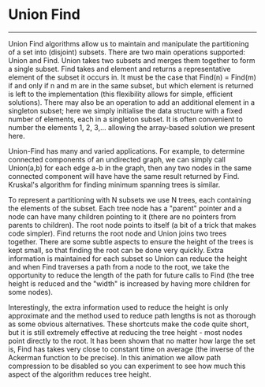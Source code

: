 # Union Find

---

Union Find algorithms allow us to maintain and manipulate the partitioning
of a set into (disjoint) subsets. There are two main operations supported:
Union and Find. Union takes two subsets and merges them together to form
a single subset.  Find takes and element and returns a representative
element of the subset it occurs in. It must be the case that Find(n) =
Find(m) if and only if n and m are in the same subset, but which element
is returned is left to the implementation (this flexibility allows for
simple, efficient solutions). There may also be an operation to add
an additional element in a singleton subset; here we simply initialise
the data structure with a fixed number of elements, each in a singleton
subset. It is often convenient to number the elements 1, 2, 3,... allowing
the array-based solution we present here.

Union-Find has many and varied applications.  For example, to determine
connected components of an undirected graph, we can simply call Union(a,b)
for each edge a-b in the graph, then any two nodes in the same connected
component will have have the same result returned by Find.  Kruskal's
algorithm for finding minimum spanning trees is similar.

To represent a partitioning with N subsets we use N trees, each containing
the elements of the subset. Each tree node has a "parent" pointer and a
node can have many children pointing to it (there are no pointers from
parents to children).  The root node points to itself (a bit of a trick
that makes code simpler).  Find returns the root node and Union joins two
trees together.  There are some subtle aspects to ensure the height of
the trees is kept small, so that finding the root can be done very quickly.
Extra information is maintained for each subset so Union can reduce the
height and when Find traverses a path from a node to the root, we take
the opportunity to reduce the length of the path for future calls to Find
(the tree height is reduced and the "width" is increased by having more
children for some nodes).

Interestingly, the extra information used to reduce the height is only
approximate and the method used to reduce path lengths is not as thorough
as some obvious alternatives. These shortcuts make the code quite short,
but it is still extremely effective at reducing the tree height - most
nodes point directly to the root. It has been shown that no matter how
large the set is, Find has takes very close to constant time on average
(the inverse of the Ackerman function to be precise).  In this animation
we allow path compression to be disabled so you can experiment to see
how much this aspect of the algorithm reduces tree height.